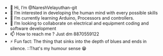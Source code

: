 - 👋 Hi, I’m @NareshVelayuthan-git
- 👀 I’m interested in developing the human mind with every possible skills
- 🌱 I’m currently learning Arduino, Processors and controllers.
- 💞️ I’m looking to collaborate on electrical and equipment coding and software development 
- 📫 How to reach me ? Just dm 8870559122
- ⚡ Fun fact: The thing that sinks into the depth of blues and ends in silence.
  ::That's my humour sense 😁

<!---
NareshVelayuthan-git/NareshVelayuthan-git is a ✨ special ✨ repository because its `README.md` (this file) appears on your GitHub profile.
You can click the Preview link to take a look at your changes.
--->
